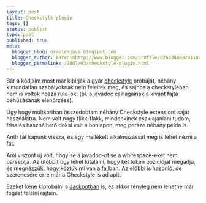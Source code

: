 ```yaml
---
layout: post
title: Checkstyle plugin
tags: []
status: publish
type: post
published: true
meta:
  blogger_blog: problemjava.blogspot.com
  blogger_author: kareninhttp://www.blogger.com/profile/02683406828110839343noreply@blogger.com
  blogger_permalink: /2007/03/checkstyle-plugin.html
---
```

Bár a kódjaim most már kibírják a gyár
[checkstyle](http://checkstyle.sourceforge.net/) próbáját, néhány kimondatlan
szabályoknak nem feleltek meg, és sajnos a checkstyleban nem is voltak hozzá
rule-ok. (pl. a javadoc csillagainak a kívánt fajta behúzásának elenőrzése).

  
Úgy hogy múltkoriban összedobtam néhány Checkstyle extensiont saját
használatra. Nem volt nagy flikk-flakk, mindenkinek csak ajánlani tudom, friss
és használható doksi volt a honlapon, meg persze néhány példa is.

  
Antlr fát kapunk vissza, és egy mellékelt alkalmazással meg is lehet nézni a
fát.

Ami viszont új volt, hogy se a javadoc-ot se a whitespace-eket nem parseolja.
Az utóbbit úgy lehet kitalálni, hogy két token pozicióját megadja, és
megnézzük, hogy köztük mi van a fájlban. Az előbbi is hasonló, de szerencsére
erre már a Checkstyle is ad apit.

  
Ezeket kéne kipróbálni a [Jackpotban](http://jackpot.netbeans.org/) is, és
akkor tényleg nem lehetne már fogást találni rajtam.

